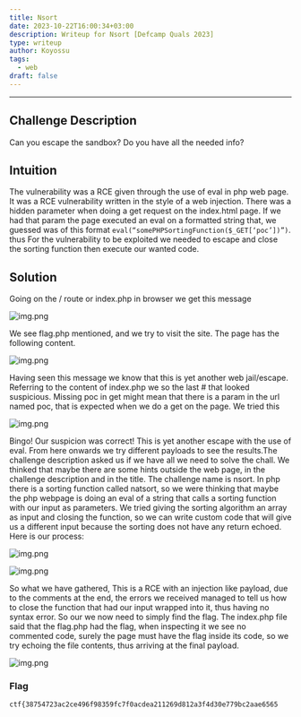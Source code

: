 ```yaml
---
title: Nsort
date: 2023-10-22T16:00:34+03:00
description: Writeup for Nsort [Defcamp Quals 2023]
type: writeup
author: Koyossu
tags:
  - web
draft: false
---
```


___

## Challenge Description

Can you escape the sandbox? Do you have all the needed info?

## Intuition

The vulnerability was a RCE given through the use of eval in php web page. It was a RCE vulnerability written in the
style of a web injection. There was a hidden parameter when doing a get request on the index.html page. If we had that
param the page executed an eval on a formatted string that, we guessed was of this
format  `eval(“somePHPSortingFunction($_GET[‘poc’])”)`. thus For the vulnerability to be exploited we needed to escape
and close the sorting function then execute our wanted code.

## Solution

Going on the / route or index.php in browser we get this message

![img.png](/images/defcamp_quals_2023/web1.png)

We see flag.php mentioned, and we try to visit the site. The page has the following content.

![img.png](/images/defcamp_quals_2023/web2.png)

Having seen this message we know that this is yet another web jail/escape. Referring to the content of index.php we so
the last # that looked suspicious. Missing poc in get might mean that there is a param in the url named poc, that is
expected when we do a get on the page. We tried this

![img.png](/images/defcamp_quals_2023/web3.png)

Bingo! Our suspicion was correct! This is yet another escape with the use of eval. From here onwards we try different
payloads to see the results.The challenge description asked us if we have all we need to solve the chall. We thinked
that maybe there are some hints outside the web page, in the challenge description and in the title. The challenge
name is nsort. In php there is a sorting function called natsort, so we were thinking that maybe the php webpage is
doing an eval of a string that calls a sorting function with our input as parameters.
We tried giving the sorting algorithm an array as input and closing the function, so we can write custom code that will
give us a different input because the sorting does not have any return echoed.
Here is our process:

![img.png](/images/defcamp_quals_2023/web4.png)

![img.png](/images/defcamp_quals_2023/web5.png)

So what we have gathered, This is a RCE with an injection like payload, due to the comments at the end, the errors we
received managed to tell us how to close the function that had our input wrapped into it, thus having no syntax error.
So our we now need to simply find the flag. The index.php file said that the flag.php had the flag, when inspecting it
we see no commented code, surely the page must have the flag inside its code, so we try echoing the file contents, thus
arriving at the final payload.

![img.png](/images/defcamp_quals_2023/web6.png)

### Flag

`ctf{38754723ac2ce496f98359fc7f0acdea211269d812a3f4d30e779bc2aae6565`


